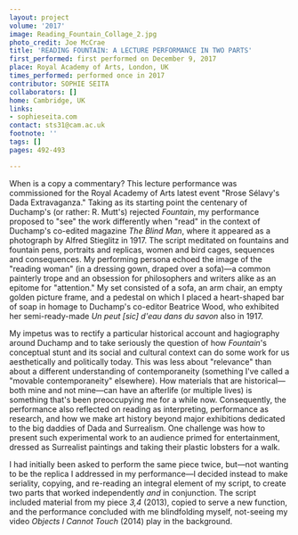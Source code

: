 ```yaml
---
layout: project
volume: '2017'
image: Reading_Fountain_Collage_2.jpg
photo_credit: Joe McCrae
title: 'READING FOUNTAIN: A LECTURE PERFORMANCE IN TWO PARTS'
first_performed: first performed on December 9, 2017
place: Royal Academy of Arts, London, UK
times_performed: performed once in 2017
contributor: SOPHIE SEITA
collaborators: []
home: Cambridge, UK
links:
- sophieseita.com
contact: sts31@cam.ac.uk
footnote: ''
tags: []
pages: 492-493

---
```


When is a copy a commentary? This lecture performance was commissioned for the Royal Academy of Arts latest event "Rrose S&eacute;lavy's Dada Extravaganza." Taking as its starting point the centenary of Duchamp's (or rather: R. Mutt's) rejected _Fountain_, my performance proposed to "see" the work differently when "read" in the context of Duchamp's co-edited magazine _The Blind Man_, where it appeared as a photograph by Alfred Stieglitz in 1917. The script meditated on fountains and fountain pens, portraits and replicas, women and bird cages, sequences and consequences. My performing persona echoed the image of the "reading woman" (in a dressing gown, draped over a sofa)—a common painterly trope and an obsession for philosophers and writers alike as an epitome for "attention." My set consisted of a sofa, an arm chair, an empty golden picture frame, and a pedestal on which I placed a heart-shaped bar of soap in homage to Duchamp's co-editor Beatrice Wood, who exhibited her semi-ready-made _Un peut [sic] d'eau dans du savon_ also in 1917.

My impetus was to rectify a particular historical account and hagiography around Duchamp and to take seriously the question of how _Fountain_'s conceptual stunt and its social and cultural context can do some work for us aesthetically and politically today. This was less about "relevance" than about a different understanding of contemporaneity (something I've called a "movable contemporaneity" elsewhere). How materials that are historical—both mine and not mine—can have an afterlife (or multiple lives) is something that's been preoccupying me for a while now. Consequently, the performance also reflected on reading as interpreting, performance as research, and how we make art history beyond major exhibitions dedicated to the big daddies of Dada and Surrealism. One challenge was how to present such experimental work to an audience primed for entertainment, dressed as Surrealist paintings and taking their plastic lobsters for a walk.

I had initially been asked to perform the same piece twice, but—not wanting to be the replica I addressed in my performance—I decided instead to make seriality, copying, and re-reading an integral element of my script, to create two parts that worked independently _and_ in conjunction. The script included material from my piece _3,4_ (2013), copied to serve a new function, and the performance concluded with me blindfolding myself, not-seeing my video _Objects I Cannot Touch_ (2014) play in the background.
